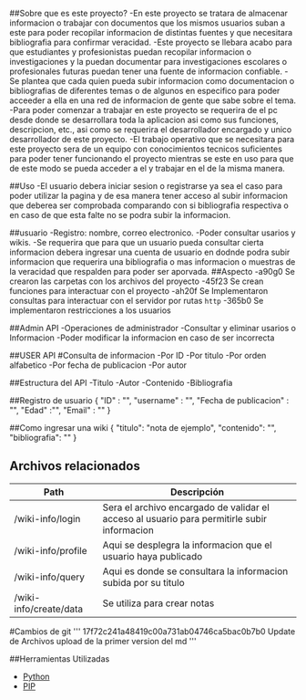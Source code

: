 ##Sobre que es este proyecto?
-En este proyecto se tratara de almacenar informacion o trabajar con documentos que los mismos usuarios suban a este
para poder recopilar informacion de distintas fuentes y que necesitara bibliografia para confirmar veracidad.
-Este proyecto se llebara acabo para que estudiantes y profesionistas puedan recopilar informacion o investigaciones y la puedan documentar para investigaciones escolares o profesionales futuras puedan tener una fuente de informacion confiable.
-Se plantea que cada quien pueda subir informacion como documentacion o bibliografias de diferentes temas o de algunos en especifico para poder acceeder a ella en una red de informacion de gente que sabe sobre el tema.
-Para poder comenzar a trabajar en este proyecto se requerira de el pc desde donde se desarrollara toda la aplicacion asi como sus funciones, descripcion, etc., asi como se requerira el desarrollador encargado y unico desarrollador de este proyecto.
-El trabajo operativo  que se necesitara para este proyecto sera de un equipo con conocimientos tecnicos suficientes para poder tener funcionando el proyecto mientras se este en uso para que de este modo se pueda acceder a el y trabajar en el de la misma manera.

##Uso
-El usuario debera iniciar sesion o registrarse ya sea el caso para poder utilizar la pagina y de esa manera tener acceso al subir informacion que deberea ser comprobada comparando con si bibliografia respectiva o en caso de que esta falte no se podra subir la informacion.

##usuario
-Registro: nombre, correo electronico.
-Poder consultar usarios y wikis.
-Se requerira que para que un usuario pueda consultar cierta informacion debera ingresar una cuenta de usuario en dodnde podra subir informacion que requerira una bibliografia o mas informacion o muestras de la veracidad que respalden para poder ser aporvada.
##Aspecto
-a90g0 Se crearon las carpetas con los archivos del proyecto
-45f23 Se crean funciones para interactuar con el proyecto
-ah20f Se Implementaron consultas para interactuar con el servidor por rutas `http`
-365b0 Se implementaron restricciones a los usuarios

##Admin API
-Operaciones de administrador
-Consultar y eliminar usarios o Informacion
-Poder modificar la informacion en caso de ser incorrecta

##USER API
#Consulta de informacion
-Por ID
-Por titulo
-Por orden alfabetico
-Por fecha de publicacion
-Por autor

##Estructura del API
-Titulo
-Autor
-Contenido
-Bibliografia


##Registro de usuario
{
  "ID" : "",
   "username" : "",
   "Fecha de publicacion" : "",
   "Edad" :"",
   "Email" : "" }

##Como ingresar una wiki
{
    "titulo": "nota de ejemplo",
    "contenido": "",
    "bibliografia": ""
}

## Archivos relacionados

| Path                    | Descripción                                         |
| ----------------------- | --------------------------------------------------- |
| /wiki-info/login             | Sera el archivo encargado de validar el acceso al usuario para permitirle subir informacion |
| /wiki-info/profile           | Aqui se desplegra la informacion que el usuario haya publicado |
| /wiki-info/query             | Aqui es donde se consultara la informacion subida por su titulo|
| /wiki-info/create/data       | Se utiliza para crear notas|


#Cambios de git
'''
17f72c241a48419c00a731ab04746ca5bac0b7b0
  Update de Archivos
  upload de la primer version del md
'''


##Herramientas Utilizadas
* [Python](https://www.python.org)
* [PIP](https://pip.pypa.io/en/stable/installing/)
